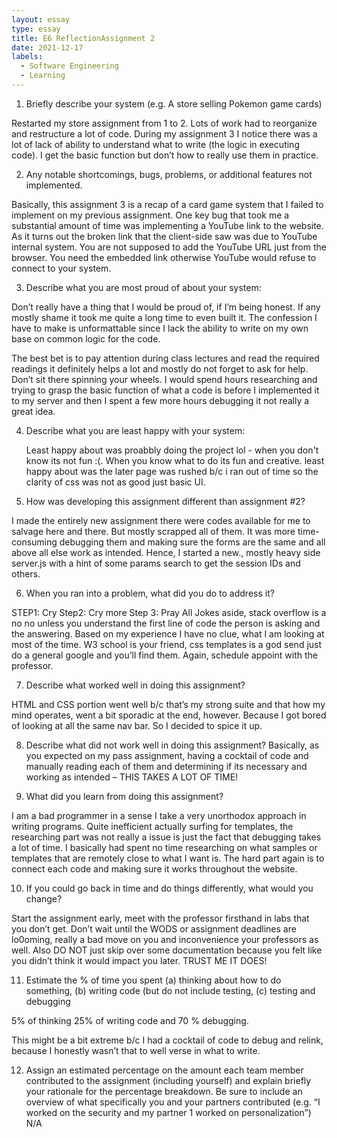 ```yaml
---
layout: essay
type: essay
title: E6 ReflectionAssignment 2
date: 2021-12-17
labels:
  - Software Engineering
  - Learning
---
```

1.	Briefly describe your system (e.g. A store selling Pokemon game cards)

Restarted my store assignment from 1 to 2. Lots of work had to reorganize and restructure a lot of code. During my assignment 3 I notice there was a lot of lack of ability to understand what to write (the logic in executing code). I get the basic function but don’t how to really use them in practice.  

2.	Any notable shortcomings, bugs, problems, or additional features not implemented.

Basically, this assignment 3 is a recap of a card game system that I failed to implement on my previous assignment.  One key bug that took me a substantial amount of time was implementing a YouTube link to the website. As it turns out the broken link that the client-side saw was due to YouTube internal system. You are not supposed to add the YouTube URL just from the browser. You need the embedded link otherwise YouTube would refuse to connect to your system. 

3.	Describe what you are most proud of about your system:

Don’t really have a thing that I would be proud of, if I’m being honest. If any mostly shame it took me quite a long time to even built it. The confession I have to make is unformattable since I lack the ability to write on my own base on common logic for the code. 

The best bet is to pay attention during class lectures and read the required readings it definitely helps a lot and mostly do not forget to ask for help. Don’t sit there spinning your wheels. I would spend hours researching and trying to grasp the basic function of what a code is before I implemented it to my server and then I spent a few more hours debugging it not really a great idea. 


4.	Describe what you are least happy with your system:
    
     Least happy about was proabbly doing the project lol - when you don't know its not fun :(. When you know what to do its fun and creative. least happy about was the later page was rushed b/c i ran out of time so the clarity of css was not as good just basic UI. 
     
     
5.	How was developing this assignment different than assignment #2?

I made the entirely new assignment there were codes available for me to salvage here and there. But mostly scrapped all of them. It was more time-consuming debugging them and making sure the forms are the same and all above all else work as intended. Hence, I started a new., mostly heavy side server.js with a hint of some params search to get the session IDs and others. 

6.	When you ran into a problem, what did you do to address it?


STEP1: Cry
Step2: Cry more
Step 3: Pray
All Jokes aside, stack overflow is a no no unless you understand the first line of code the person is asking and the answering. Based on my experience I have no clue, what  I am looking at most of the time. W3 school is your friend, css templates is a god send just do a general google and you’ll find them.  Again, schedule appoint with the professor. 

7.	Describe what worked well in doing this assignment?

HTML and CSS portion went well b/c that’s my strong suite and that how my mind operates, went a bit sporadic at the end, however. Because I got bored of looking at all the same nav bar. So I decided to spice it up.

8.	Describe what did not work well in doing this assignment?
Basically, as you expected on my pass assignment, having a cocktail of code and manually reading each of them and determining if its necessary and working as intended – THIS TAKES A LOT OF TIME!


9.	What did you learn from doing this assignment?

I am a bad programmer in a sense I take a very unorthodox approach in writing programs. Quite inefficient actually surfing for templates, the researching part was not really a issue is just the fact that debugging takes a lot of time. I basically had spent no time researching on what samples or templates that are remotely close to what I want is. The hard part again is to connect each code and making sure it works throughout the website. 

10.	If you could go back in time and do things differently, what would you change?

Start the assignment early, meet with the professor firsthand in labs that you don’t get. Don’t wait until the WODS or assignment deadlines are lo0oming, really a bad move on you and inconvenience your professors as well. Also DO NOT just skip over some documentation because you felt like you didn’t think it would impact you later.
TRUST ME IT DOES!

11.	Estimate the % of time you spent (a) thinking about how to do something, (b) writing code (but do not include testing, (c) testing and debugging

5% of thinking 25% of writing code and 70 % debugging.

This might be a bit extreme b/c I had a cocktail of code to debug and relink, because I honestly wasn’t that to well verse in what to write. 

12.	Assign an estimated percentage on the amount each team member contributed to the assignment (including yourself) and explain briefly your rationale for the percentage breakdown. Be sure to include an overview of what specifically you and your partners contributed (e.g. “I worked on the security and my partner 1 worked on personalization”)
N/A

